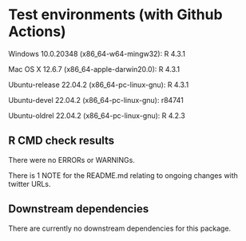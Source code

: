 # Test environments (with Github Actions)
Windows 10.0.20348 (x86_64-w64-mingw32): R 4.3.1

Mac OS X 12.6.7 (x86_64-apple-darwin20.0): R 4.3.1

Ubuntu-release 22.04.2 (x86_64-pc-linux-gnu): R 4.3.1

Ubuntu-devel 22.04.2 (x86_64-pc-linux-gnu): r84741

Ubuntu-oldrel 22.04.2 (x86_64-pc-linux-gnu): R 4.2.3 

## R CMD check results
There were no ERRORs or WARNINGs.

There is 1 NOTE for the README.md relating to ongoing changes with twitter URLs.

## Downstream dependencies
There are currently no downstream dependencies for this package.
